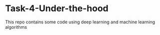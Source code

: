 # Task-4-Under-the-hood

This repo contains some code using deep learning and machine learning algorithms
